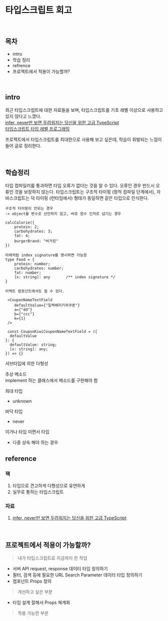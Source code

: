 # 타입스크립트 회고

<br>

## 목차

- intro
- 학습 정리
- refrence
- 프로젝트에서 적용이 가능할까?

<br>

## intro 

최근 타입스크립트에 대한 자료들을 보며, 타입스크립트를 기초 레벨 이상으로 사용하고 있지 않다고 느꼈다.  
[infer, never만 보면 두려워지는 당신을 위한 고급 TypeScript](https://www.youtube.com/watch?v=xesy1i67OWI)  
[타입스크립트 타입 레벨 프로그래밍](https://velog.io/@gomjellie/You-dont-know-type)  

프로젝트에서 타입스크립트를 최대한으로 사용해 보고 싶은데, 학습이 휘발되는 느낌이 들어 글로 정리한다.


<br>





## 학습정리

타입 컴파일러를 통과하면 타입 오류가 없다는 것을 알 수 있다. 오류인 경우 반드시 오류인 것을 보장하지 않는다.
타입스크립트는 구조적 타이핑 (정적 컴파일 단계에서), 자바스크립트는 덕 타이핑 (런타임에서)
형태가 동일하면 같은 타입으로 인식한다.


````
구조적 타이핑이 안되는 경우 
-> object를 변수로 선언하지 않고, 바로 함수 인자로 넘기는 경우

calcCalorie({
    protein: 2;
    carbohydrates: 3;
    fat: 4;
    burgerBrand: "버거킹"
})

아래처럼 index signature를 명시하면 가능함 
type Food = {
    protein: number;
    carbohydrates: number;
    fat: number;
    [x: string]: any       /** index signature */
}

리액트 컴포넌트에서도 쓸 수 있다.

 <CouponNameTextField
    defaultValue={"일렉베리키위쿠폰"}
    a={"dd"}
    b={"ccc"}
    k={1}
 />
 
 const CouponKiwiCouponNameTextField = ({
  defaultValue
}: {
  defaultValue: string;
  [x: string]: any;
}) => {}

````

서브타입에 의한 다형성

추상 메소드  
implement 하는 클래스에서 메소드를 구현해야 함


최대 타입
* unknown

바닥 타입
* never

이거나 타입
이면서 타입
* 다중 상속 해야 하는 경우





## reference

### 책
1. 타입으로 견고하게 다형성으로 유연하게
2. 실무로 통하는 타입스크립트


### 자료
1. [infer, never만 보면 두려워지는 당신을 위한 고급 TypeScript](https://www.youtube.com/watch?v=xesy1i67OWI)  

<br>


## 프로젝트에서 적용이 가능할까?

> 내가 타입스크립트로 지금까지 한 작업
* 서버 API request, response 데이터 타입 정의하기
* 필터, 검색 등에 필요한 URL Search Parameter 데이터 타입 정의하기
* 컴포넌트 Props 정의

> 개선하고 싶은 부분
* 타입 설계 잘해서 Props 체계화


> 적용 가능한 부분

<br>


